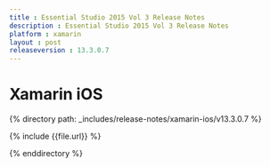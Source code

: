 ```yaml
---
title : Essential Studio 2015 Vol 3 Release Notes
description : Essential Studio 2015 Vol 3 Release Notes
platform : xamarin
layout : post
releaseversion : 13.3.0.7
---
```


# Xamarin iOS

{% directory path: _includes/release-notes/xamarin-ios/v13.3.0.7 %}


{% include {{file.url}} %}

{% enddirectory %}